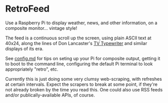 # RetroFeed

Use a Raspberry Pi to display weather, news, and other information, on a composite monitor... vintage style!

The feed is a continuous scroll up the screen, using plain ASCII text at 40x24, along the lines of Don Lancaster's [TV Typewriter](https://en.wikipedia.org/wiki/TV_Typewriter) and similar displays of its era.

See [config.md](https://github.com/JeffJetton/retrofeed/blob/main/config.md) for tips on seting up your Pi for composite output, getting it to boot to the command line, configuring the default Pi terminal to look appropriately "retro", etc.

Currently this is just doing some very clumsy web-scraping, with refreshes at certain intervals. Expect the scrapers to break at some point, if they're not already broken by the time you read this. One could also use RSS feeds and/or publically-available APIs, of course.